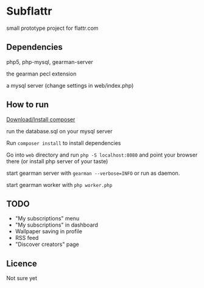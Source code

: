 Subflattr
=========

small prototype project for flattr.com

Dependencies
------------

php5, php-mysql, gearman-server

the gearman pecl extension

a mysql server (change settings in web/index.php)

How to run
----------

[Download/Install composer](http://getcomposer.org)

run the database.sql on your mysql server

Run `composer install` to install dependencies

Go into `web` directory and run `php -S localhost:8080` and point your browser there (or install php server of your taste)

start gearman server with `gearman --verbose=INFO` or run as daemon.

start gearman worker with `php worker.php`

TODO
----
* "My subscriptions" menu
* "My subscriptions" in dashboard
* Wallpaper saving in profile
* RSS feed
* "Discover creators" page


Licence
-------

Not sure yet
